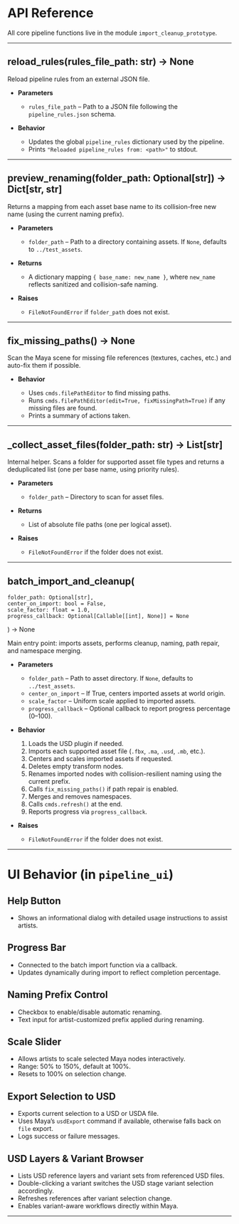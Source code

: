 # API Reference

All core pipeline functions live in the module `import_cleanup_prototype`.

---

## reload_rules(rules_file_path: str) → None

Reload pipeline rules from an external JSON file.

* **Parameters**

  * `rules_file_path` – Path to a JSON file following the `pipeline_rules.json` schema.

* **Behavior**

  * Updates the global `pipeline_rules` dictionary used by the pipeline.
  * Prints `"Reloaded pipeline_rules from: <path>"` to stdout.

---

## preview_renaming(folder_path: Optional[str]) → Dict[str, str]

Returns a mapping from each asset base name to its collision-free new name (using the current naming prefix).

* **Parameters**

  * `folder_path` – Path to a directory containing assets. If `None`, defaults to `../test_assets`.

* **Returns**

  * A dictionary mapping `{ base_name: new_name }`, where `new_name` reflects sanitized and collision-safe naming.

* **Raises**

  * `FileNotFoundError` if `folder_path` does not exist.

---

## fix_missing_paths() → None

Scan the Maya scene for missing file references (textures, caches, etc.) and auto-fix them if possible.

* **Behavior**

  * Uses `cmds.filePathEditor` to find missing paths.
  * Runs `cmds.filePathEditor(edit=True, fixMissingPath=True)` if any missing files are found.
  * Prints a summary of actions taken.

---

## _collect_asset_files(folder_path: str) → List[str]

Internal helper. Scans a folder for supported asset file types and returns a deduplicated list (one per base name, using priority rules).

* **Parameters**

  * `folder_path` – Directory to scan for asset files.

* **Returns**

  * List of absolute file paths (one per logical asset).

* **Raises**

  * `FileNotFoundError` if the folder does not exist.

---

## batch_import_and_cleanup(
    folder_path: Optional[str],
    center_on_import: bool = False,
    scale_factor: float = 1.0,
    progress_callback: Optional[Callable[[int], None]] = None
) → None

Main entry point: imports assets, performs cleanup, naming, path repair, and namespace merging.

* **Parameters**

  * `folder_path` – Path to asset directory. If `None`, defaults to `../test_assets`.
  * `center_on_import` – If True, centers imported assets at world origin.
  * `scale_factor` – Uniform scale applied to imported assets.
  * `progress_callback` – Optional callback to report progress percentage (0–100).

* **Behavior**

  1. Loads the USD plugin if needed.
  2. Imports each supported asset file (`.fbx`, `.ma`, `.usd`, `.mb`, etc.).
  3. Centers and scales imported assets if requested.
  4. Deletes empty transform nodes.
  5. Renames imported nodes with collision-resilient naming using the current prefix.
  6. Calls `fix_missing_paths()` if path repair is enabled.
  7. Merges and removes namespaces.
  8. Calls `cmds.refresh()` at the end.
  9. Reports progress via `progress_callback`.

* **Raises**

  * `FileNotFoundError` if the folder does not exist.

---

# UI Behavior (in `pipeline_ui`)

## Help Button

* Shows an informational dialog with detailed usage instructions to assist artists.

## Progress Bar

* Connected to the batch import function via a callback.
* Updates dynamically during import to reflect completion percentage.

## Naming Prefix Control

* Checkbox to enable/disable automatic renaming.
* Text input for artist-customized prefix applied during renaming.

## Scale Slider

* Allows artists to scale selected Maya nodes interactively.
* Range: 50% to 150%, default at 100%.
* Resets to 100% on selection change.

## Export Selection to USD

* Exports current selection to a USD or USDA file.
* Uses Maya’s `usdExport` command if available, otherwise falls back on `file` export.
* Logs success or failure messages.

## USD Layers & Variant Browser

* Lists USD reference layers and variant sets from referenced USD files.
* Double-clicking a variant switches the USD stage variant selection accordingly.
* Refreshes references after variant selection change.
* Enables variant-aware workflows directly within Maya.

---
